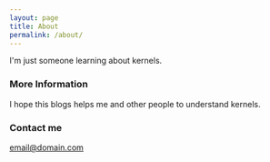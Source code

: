 ```yaml
---
layout: page
title: About
permalink: /about/
---
```


I'm just someone learning about kernels.

### More Information
I hope this blogs helps me and other people to understand kernels.

### Contact me

[email@domain.com](mailto:email@domain.com)
